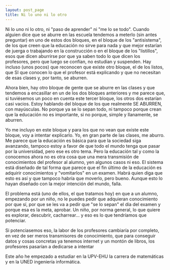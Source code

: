 ```yaml
---
layout: post_page
title: Ni lo uno ni lo otro
---
```


Ni lo uno ni lo otro, ni "paso de aprender" ni "me lo se todo". Cuando alguien dice que se aburre en las escuela tendemos a meterlo
(sin antes preguntar) en uno de estos dos bloques, en el bloque de los "antisistema", de los que creen que la educación no sirve para nada
y que mejor estarían de juerga o trabajando en la construcción o en el bloque de los "listillos", esos que dicen aburrirse por que ya
saben todo lo que dicen los profesores, pero que luego se confían, no estudian y suspenden. Hay incluso (unos pocos) que reconocen que
existe otro bloque, el de los listos, que SI que conocen lo que el profesor está explicando y que no necesitan de esas clases y, por tanto,
se aburren.

Ahora bien, hay otro bloque de gente que se aburre en las clases y que tendemos a encasillar en un de los dos bloques anteriores y me parece
que, si tuviésemos un poco en cuenta este tercer bloque, los otros dos estarían casi vacios. Estoy hablando del bloque de los que realmente
SE ABURREN, con mayúsculas. No porque ya se lo sepan todo, ni tampoco porque crean que la educación no es importante, si no porque, simple y
llanamente, se aburren.

Yo me incluyo en este bloque y para los que no vean que existe este bloque, voy a intentar explicarlo. Yo, en gran parte de las clases, me aburro.
Me parece que la educación es básica para que la sociedad siga avanzando, tampoco estoy a favor de que todo el mundo tenga que pasar por la
universidad, pero ese es otro tema. Pero la educación tal y como la conocemos ahora no es otra cosa que una mera transmisión de conocimientos
del profesor al alumno, yen algunos casos ni eso. El sistema está diseñado de tal forma que parece que el fin último de la educación es
adquirir conocimientos y "vomitarlos" en un examen. Habrá quien diga que esto es así y que tampoco habría que moverlo, pero bueno.
Aunque esto lo hayan diseñado con la mejor intención del mundo, falla.

El problema está (uno de ellos, el que tratamos hoy) en que a un alumno, empezando por un niño, no le puedes pedir que adquieran conocimiento
por que sí, por que se les va a pedir que "se lo sepan" el día del examen y porque esa es la meta, aprobar.
Un niño, por norma general, lo que quiere es explorar, descubrir, cacharrear... y eso es lo que tendríamos que potenciar.

Si potenciasemos eso, la labor de los profesores cambiaría por completo, en vez de ser meros transmisores de conocimiento,
que para conseguir datos y cosas concretas ya tenemos internet y un montón de libros, los profesores pasarían a dedicarse a intentar












Este año he empezado a estudiar en la UPV-EHU la carrera de matemáticas y en la UNED ingeniería informática.